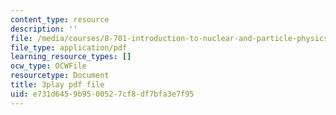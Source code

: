 ```yaml
---
content_type: resource
description: ''
file: /media/courses/8-701-introduction-to-nuclear-and-particle-physics-fall-2020/e731d6459b9500527cf8df7bfa3e7f95_I5yQgNyBYb8.pdf
file_type: application/pdf
learning_resource_types: []
ocw_type: OCWFile
resourcetype: Document
title: 3play pdf file
uid: e731d645-9b95-0052-7cf8-df7bfa3e7f95
---
```

